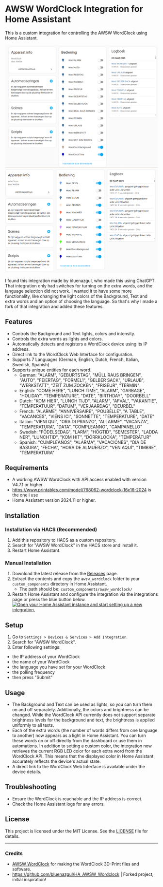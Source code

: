 # AWSW WordClock Integration for Home Assistant

This is a custom integration for controlling the AWSW WordClock using Home Assistant.

![German WordClock](https://github.com/KRiZ-R/HA_AWSW_Wordclock/blob/main/WordClock%20Deutch.png)
![Dutch WordClock](https://github.com/KRiZ-R/HA_AWSW_Wordclock/blob/main/WordClock%20Nederlands.png)

I found this integration made by bluenazgul, who made this using ChatGPT.
That integration only had switches for turning on the extra words, and the language selection did not work.
I wanted it to have some more functionality, like changing the light colors of the Background, Text and extra words and an option of choosing the language. So that's why I made a fork of that integration and added these features.

## Features
- Controls the Background and Text lights, colors and intensity.
- Controls the extra words as lights and colors.
- Automatically detects and registers a WordClock device using its IP address.
- Direct link to the WordClock Web Interface for configuration.
- Supports 7 Languages (German, English, Dutch, French, Italian, Swedish, Spanish)
- Supports unique entities for each word.
  - German: "ALARM", "GEBURTSTAG", "MÜLL RAUS BRINGEN", "AUTO", "FEIERTAG", "FORMEL1", "GELBER SACK", "URLAUB", "WERKSTATT", "ZEIT ZUM ZOCKEN", "FRISEUR", "TERMIN"
  - English: "COME HERE", "LUNCH TIME", "ALARM", "GARBAGE", "HOLIDAY", "TEMPERATURE", "DATE", "BIRTHDAY", "DOORBELL"
  - Dutch: "KOM HIER", "LUNCH TIJD", "ALARM", "AFVAL", "VAKANTIE", "TEMPERATUUR", "DATUM", "VERJAARDAG", "DEURBEL"
  - French: "ALARME", "ANNIVERSAIRE", "POUBELLE", "A TABLE", "VACANCES", "VIENS ICI", "SONNETTE", "TEMPERATURE", "DATE"
  - Italian: "VIENI QUI", "ORA DI PRANZO", "ALLARME", "VACANZA", "TEMPERATURA", "DATA", "COMPLEANNO", "CAMPANELLO"
  - Swedish: "FÖDELSEDAG", "LARM", "HÖGTID", "SEMESTER", "LADDA NER", "LUNCHTID", "KOM HIT", "DÖRRKLOCKA", "TEMPERATUR"
  - Spanish: "CUMPLEAÑOS", "ALARMA", "VACACIONES", "DÍA DE BASURA", "FECHA", "HORA DE ALMUERZO", "VEN AQUÍ", "TIMBRE", "TEMPERATURA"

## Requirements
- A working AWSW WordClock with API access enabled with version V4.7.1 or higher.
- https://www.printables.com/model/768062-wordclock-16x16-2024 is the one i use
- Home Assistant version 2024.11 or higher.

## Installation

### Installation via HACS (Recommended)
1. Add this repository to HACS as a custom repository.
2. Search for "AWSW WordClock" in the HACS store and install it.
3. Restart Home Assistant.

### Manual Installation
1. Download the latest release from the [Releases](https://github.com/KRiZ-R/HA_AWSW_Wordclock/releases) page.
2. Extract the contents and copy the `awsw_wordclock` folder to your `custom_components` directory in Home Assistant.
   - The path should be: `custom_components/awsw_wordclock/`
3. Restart Home Assistant and configure the integration via the integrations page or press the blue button below.
[![Open your Home Assistant instance and start setting up a new integration.](https://my.home-assistant.io/badges/config_flow_start.svg)](https://my.home-assistant.io/redirect/config_flow_start/?domain=awsw_wordclock)

## Setup
1. Go to `Settings > Devices & Services > Add Integration`.
2. Search for "AWSW WordClock".
3. Enter following settings:
  - the IP address of your WordClock
  - the name of your WordClock
  - the language you have set for your WordClock
  - the polling frequency
  - then press "Submit"

## Usage
- The Background and Text can be used as lights, so you can turn them on and off separately. Additionally, the colors and brightness can be changed. While the WordClock API currently does not support separate brightness levels for the background and text, the brightness is applied uniformly to all texts.
- Each of the extra words (the number of words differs from one language to another) now appears as a light in Home Assistant. You can turn these words on or off directly from the dashboard or use them in automations. In addition to setting a custom color, the integration now retrieves the current RGB LED color for each extra word from the WordClock API. This means that the displayed color in Home Assistant accurately reflects the device's actual state.
- A direct link to the WordClock Web Interface is available under the device details.

## Troubleshooting
- Ensure the WordClock is reachable and the IP address is correct.
- Check the Home Assistant logs for any errors.

## License
This project is licensed under the MIT License. See the [LICENSE](LICENSE) file for details.

---

### Credits
- [AWSW WordClock](https://www.printables.com/model/768062-wordclock-16x16-2024/) for making the WordClock 3D-Print files and software.
- https://github.com/bluenazgul/HA_AWSW_Wordclock | Forked project, initial inspiration!
